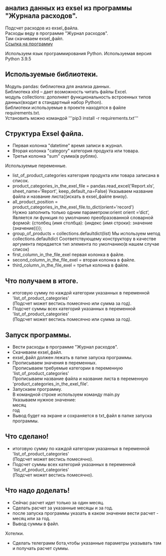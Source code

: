 ## анализ данных из exsel из программы "Журнала расходов".  
Подсчет расходов из exsel_файла.  
Расходы веду в программе "Журнал расходов".  
Там скачиваем exsel_файл.  
[Ссылка на программу](https://play.google.com/store/apps/details?id=com.vitvov.profit&hl=ru&gl=US)  


Используем язык программирования Python.
Используемая версия Python 3.9.5

## Используемые библиотеки.
Модуль pandas: библиотека для анализа данных.  
Библиотека xlrd – дает возможность читать файлы Excel.  
модуль collections: дополняет функциональность встроенных типов данных(входит в стандартный набор Python).  
Библиотеки используемые в проекте находятся в файле requirements.txt.  
Установить можно командой '''pip3 install -r requirements.txt'''  


## Структура Exsel файла.
* Первая колонка "datetime" время записи в журнал.
* Вторая колонка "category" категория продукта или товара.
* Третья колонка "sum" сумма(в рублях).

Используемые переменные.
* list_of_product_categories категория продукта или товара записана в список.
* product_categories_in_the_exel_file = pandas.read_excel('Report.xls', sheet_name='Report', keep_default_na=False)
    Указываем название файла и название листа((искать в exsel_файле внизу).
* all_product_position = product_categories_in_the_exel_file.to_dict(orient='record')  
    Нужно заполнить только одним параметром:orient
    orient =‘dict’, Является ли функция по умолчанию преобразованной словарной формой: {столбец (имя столбца): {индекс (имя строки): значение (значение))}};  
* group_of_products = collections.defaultdict(list) 
    Мы используем метод  collections.defaultdict
    Соответствующему конструктору в качестве аргумента передается тип элемента по умолчанию(в нашем случае список)
* first_column_in_the_file_exel первая колонка в файле.
* second_column_in_the_file_exel = вторая колонка в файле.
* third_column_in_the_file_exel = третья колонка в файле.

## Что получаем в итоге.
* итоговую сумму по каждой категории указанных в переменной 'list_of_product_categories'  
(Подсчет может вестись помесячно или сумма за год).
* Подсчет суммы всех категорий указанных в переменной 'list_of_product_categories'  
(Подсчет может вестись помесячно или сумма за год).

## Запуск программы.
* Вести расходы в программе "Журнал расходов".
* Скачиваем exsel_файл.
* exsel_файл должен лежать в папке запуска программы.
* Прописываем значения в переменных.  
    Прописываем требуемые категории в переменную 'list_of_product_categories'  
    Прописываем название файла и название листа в переменную 'product_categories_in_the_exel_file'.
* Запускаем программу.  
    В командной строке используем команду main.py  
    Указываем нужное значение:  
    месяц  
    год  
* Вывод будет на экране и сохраняется в txt_файл в папке запуска программы.

## Что сделано!
* итоговую сумму по каждой категории указанных в переменной 'list_of_product_categories'  
(Подсчет может вестись помесячно).
* Подсчет суммы всех категорий указанных в переменной 'list_of_product_categories'  
(Подсчет может вестись помесячно).

## Что надо доделать!
* Сейчас расчет идет только за один месяц.
* Сделать расчет за указанные месяцы и за год.
* после запуска программы указать в каком значении вести расчет - месяц или за год.
* Вывод суммы в файл.

Хотелки.
* Сделать телеграмм бота,чтобы указанные параметры указывать там и получать расчет суммы.